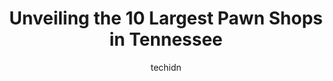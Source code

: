 ---
layout: ampstory
image: https://i0.wp.com/paketmu.com/wp-content/uploads/2023/06/cash-america-pawn-0-in-tennessee-1686367047.jpeg?resize=640,853
author: techidn
featured: false
description: Explore the diverse Pawn Shop scene in Tennessee, home to an incredible selection of 10 establishments catering to every taste. Whether youre in search of iconic favorites or undiscovered t
title: Unveiling the 10 Largest Pawn Shops in Tennessee
cover:
   title: Unveiling the 10 Largest Pawn Shops in Tennessee
   subtitle: RICKPATE
   background: https://paketmu.com/wp-content/uploads/2023/06/cash-america-pawn-0-in-tennessee-1686367047.jpeg

pages: 
 - layout: thirds
   top: <h1>#1 Easy Pawn</h1>
   bottom: "<p>I love this place.  The variety of merchandise is awesome and prices a great.  I go there at least twice a week.  Pam is always very helpful.</p>"
   background: https://paketmu.com/wp-content/uploads/2023/06/cash-america-pawn-1-in-tennessee-1686367048.jpeg
   backgroundblur: true
 - layout: thirds
   top: <h1>#2 51 Pawn Shop</h1>
   bottom: "<p>Review based solely on pistol section. Over priced, dirty guns. Optics dont even work and I was told the battery was probably bad and they didnt have any more (BS).</p>"
   background: https://paketmu.com/wp-content/uploads/2023/06/cash-america-pawn-2-in-tennessee-1686367048.jpeg
   cta:
      link: https://paketmu.com/unveiling-the-10-largest-pawn-shops-in-tennessee/
      text: Unveiling the 10 Largest Pawn Shops in Tennessee
 - layout: thirds
   top: <h1>#3 Cash America Pawn</h1>
   bottom: "<p>What a joke, if you are not a middle aged man wearing camouflage dont bother this is not the place for you!!! I was treated like a criminal the moment I stepped in. Th</p>"
   background: https://paketmu.com/wp-content/uploads/2023/06/cash-america-pawn-3-in-tennessee-1686367052.jpeg
   cta:
      link: https://paketmu.com/unveiling-the-10-largest-pawn-shops-in-tennessee/
      text: Unveiling the 10 Largest Pawn Shops in Tennessee
 - layout: thirds
   top: <h1>#4 Music City Pawn 3</h1>
   bottom: "<p>2638 Nolensville Pk, Nashville, TN 37211, United States</p>"
   background: https://images.unsplash.com/photo-1488554378835-f7acf46e6c98?ixlib=rb-4.0.3&ixid=MnwxMjA3fDB8MHxwaG90by1wYWdlfHx8fGVufDB8fHx8&auto=format&fit=crop&w=640&h=853&q=80
   cta:
      link: https://paketmu.com/unveiling-the-10-largest-pawn-shops-in-tennessee/
      text: Unveiling the 10 Largest Pawn Shops in Tennessee
 - layout: thirds
   top: <h1>#5 Mid Tenns Pawn & Loan, LLC</h1>
   bottom: "<p>350 NW Broad St, Murfreesboro, TN 37130, United States</p>"
   background: https://images.unsplash.com/photo-1549241520-425e3dfc01cb?ixlib=rb-4.0.3&ixid=MnwxMjA3fDB8MHxwaG90by1wYWdlfHx8fGVufDB8fHx8&auto=format&fit=crop&w=640&h=853&q=80
   cta:
      link: https://paketmu.com/unveiling-the-10-largest-pawn-shops-in-tennessee/
      text: Unveiling the 10 Largest Pawn Shops in Tennessee
 - layout: thirds
   top: <h1>#6 Kwik Kash Pawn Shop</h1>
   bottom: "<p>428 E Main St, Lebanon, TN 37087, United States</p>"
   background: https://images.unsplash.com/photo-1510906594845-bc082582c8cc?ixlib=rb-4.0.3&ixid=MnwxMjA3fDB8MHxwaG90by1wYWdlfHx8fGVufDB8fHx8&auto=format&fit=crop&w=640&h=853&q=80
   cta:
      link: https://paketmu.com/unveiling-the-10-largest-pawn-shops-in-tennessee/
      text: Unveiling the 10 Largest Pawn Shops in Tennessee
 - layout: thirds
   top: <h1>#7 USA Super Pawn</h1>
   bottom: "<p>401 S Washington St, Maryville, TN 37804, United States</p>"
   background: https://images.unsplash.com/photo-1522441815192-d9f04eb0615c?ixlib=rb-4.0.3&ixid=MnwxMjA3fDB8MHxwaG90by1wYWdlfHx8fGVufDB8fHx8&auto=format&fit=crop&w=640&h=853&q=80
   cta:
      link: https://paketmu.com/unveiling-the-10-largest-pawn-shops-in-tennessee/
      text: Unveiling the 10 Largest Pawn Shops in Tennessee
 - layout: thirds
   middle: Continue reading...
   background: https://images.unsplash.com/photo-1561679660-d00ee1e0dc8e?ixlib=rb-4.0.3&ixid=MnwxMjA3fDB8MHxwaG90by1wYWdlfHx8fGVufDB8fHx8&auto=format&fit=crop&w=640&h=853&q=80
   cta:
      link: https://paketmu.com/unveiling-the-10-largest-pawn-shops-in-tennessee/
      text: Unveiling the 10 Largest Pawn Shops in Tennessee
      
---